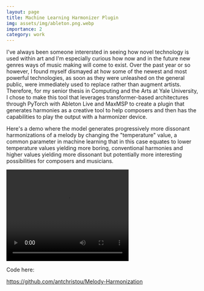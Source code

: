 ```yaml
---
layout: page
title: Machine Learning Harmonizer Plugin
img: assets/img/ableton.png.webp
importance: 2
category: work
---
```



I've always been someone interersted in seeing how novel technology is used within art and I'm especially curious how now and in the future new genres ways of music making will come to exist. Over the past year or so however, I found myself dismayed at how some of the newest and most powerful technologies, as soon as they were unleashed on the general public, were immediately used to replace rather than augment artists. Therefore, for my senior thesis in Computing and the Arts at Yale University, I chose to make this tool that leverages transformer-based architectures through PyTorch with Ableton Live and MaxMSP to create a plugin that generates harmonies as a creative tool to help composers and then has the capabilities to play the output with a harmonizer device.  


Here's a demo where the model generates progressively more dissonant harmonizations of a melody by changing the "temperature" value, a common parameter in machine learning that in this case equates to lower temperature values yielding more boring, conventional harmonies and higher values yielding more dissonant but potentially more interesting possibilities for composers and musicians. 


<video width="320" height="240" controls>
  <source src=="assets/video/HarmMachineDemo.mov" type="video/mp4">
 Error
</video>

Code here: 

https://github.com/antchristou/Melody-Harmonization
